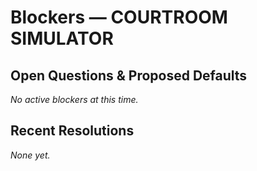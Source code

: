 # Blockers — COURTROOM SIMULATOR

## Open Questions & Proposed Defaults

*No active blockers at this time.*

## Recent Resolutions

*None yet.*
